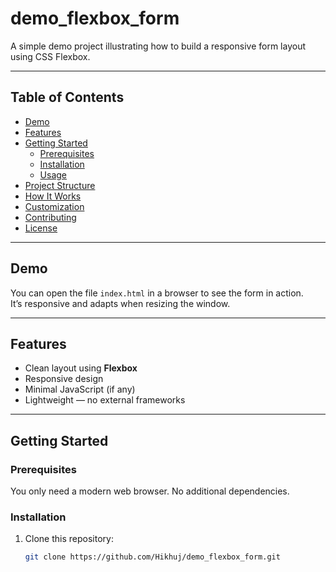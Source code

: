 # demo_flexbox_form

A simple demo project illustrating how to build a responsive form layout using CSS Flexbox.

---

## Table of Contents

- [Demo](#demo)  
- [Features](#features)  
- [Getting Started](#getting-started)  
  - [Prerequisites](#prerequisites)  
  - [Installation](#installation)  
  - [Usage](#usage)  
- [Project Structure](#project-structure)  
- [How It Works](#how-it-works)  
- [Customization](#customization)  
- [Contributing](#contributing)  
- [License](#license)  

---

## Demo

You can open the file `index.html` in a browser to see the form in action.  
It’s responsive and adapts when resizing the window.

---

## Features

- Clean layout using **Flexbox**  
- Responsive design  
- Minimal JavaScript (if any)  
- Lightweight — no external frameworks  

---

## Getting Started

### Prerequisites

You only need a modern web browser. No additional dependencies.

### Installation

1. Clone this repository:

   ```bash
   git clone https://github.com/Hikhuj/demo_flexbox_form.git
